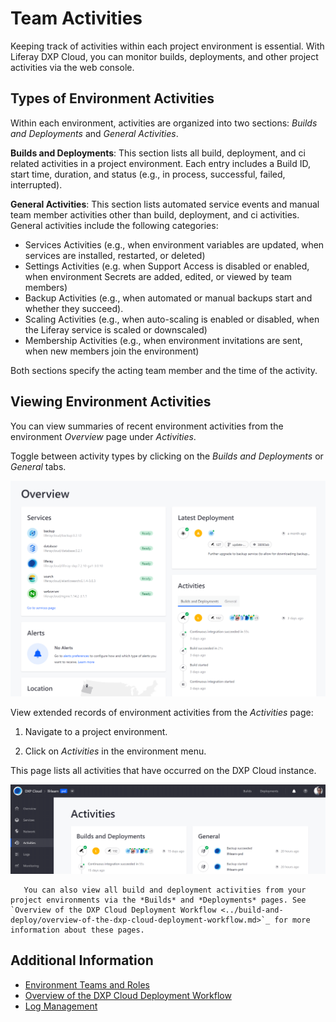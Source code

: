 # Team Activities

Keeping track of activities within each project environment is essential. With Liferay DXP Cloud, you can monitor builds, deployments, and other project activities via the web console.

## Types of Environment Activities

Within each environment, activities are organized into two sections: *Builds and Deployments* and *General Activities*.

**Builds and Deployments**: This section lists all build, deployment, and ci related activities in a project environment. Each entry includes a Build ID, start time, duration, and status (e.g., in process, successful, failed, interrupted).

**General Activities**: This section lists automated service events and manual team member activities other than build, deployment, and ci activities. General activities include the following categories:

* Services Activities (e.g., when environment variables are updated, when services are installed, restarted, or deleted)
* Settings Activities (e.g. when Support Access is disabled or enabled, when environment Secrets are added, edited, or viewed by team members)
* Backup Activities (e.g., when automated or manual backups start and whether they succeed).
* Scaling Activities (e.g., when auto-scaling is enabled or disabled, when the Liferay service is scaled or downscaled)
* Membership Activities (e.g., when environment invitations are sent, when new members join the environment)

Both sections specify the acting team member and the time of the activity.

## Viewing Environment Activities

You can view summaries of recent environment activities from the environment *Overview* page under *Activities*.

Toggle between activity types by clicking on the *Builds and Deployments* or *General* tabs.

![Figure 1: View environment activities from the Overview page.](./team-activities/images/01.png)

View extended records of environment activities from the *Activities* page:

1. Navigate to a project environment.

1. Click on *Activities* in the environment menu.

This page lists all activities that have occurred on the DXP Cloud instance.

![Figure 2: View extended environment activities from the Activities page.](./team-activities/images/02.png)

```note::
   You can also view all build and deployment activities from your project environments via the *Builds* and *Deployments* pages. See `Overview of the DXP Cloud Deployment Workflow <../build-and-deploy/overview-of-the-dxp-cloud-deployment-workflow.md>`_ for more information about these pages.
```

## Additional Information

* [Environment Teams and Roles](./environment-teams-and-roles.md)
* [Overview of the DXP Cloud Deployment Workflow](../build-and-deploy/overview-of-the-dxp-cloud-deployment-workflow.md)
* [Log Management](../troubleshooting/log-management.md)
